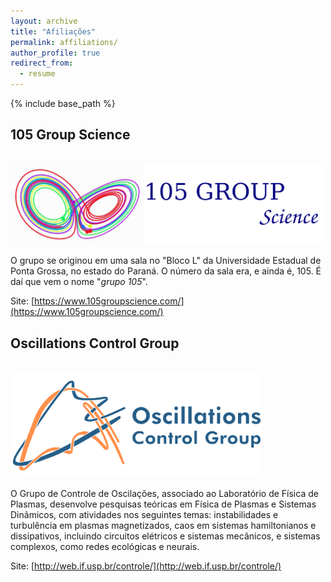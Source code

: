 ```yaml
---
layout: archive
title: "Afiliações"
permalink: affiliations/
author_profile: true
redirect_from:
  - resume
---
```


{% include base_path %}

## 105 Group Science


[<br/><img src='/images/105.png' width="500">](https://www.105groupscience.com/)


O grupo se originou em uma sala no "Bloco L" da Universidade Estadual de Ponta Grossa, no estado do Paraná. O número da sala era, e ainda é, 105. É daí que vem o nome "*grupo 105*".


Site: [https://www.105groupscience.com/](https://www.105groupscience.com/)

## Oscillations Control Group
[<br/><img src='/images/logo_deitado_cor.png' width="400">](http://web.if.usp.br/controle/) 

O Grupo de Controle de Oscilações, associado ao Laboratório de Física de Plasmas, desenvolve pesquisas teóricas em Física de Plasmas e Sistemas Dinâmicos, com atividades nos seguintes temas: instabilidades e turbulência em plasmas magnetizados, caos em sistemas hamiltonianos e dissipativos, incluindo circuitos elétricos e sistemas mecânicos, e sistemas complexos, como redes ecológicas e neurais.


Site: [http://web.if.usp.br/controle/](http://web.if.usp.br/controle/)
